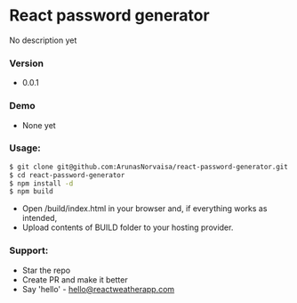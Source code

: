 # React password generator
No description yet

### Version
* 0.0.1

### Demo
* None yet

### Usage:
```sh
$ git clone git@github.com:ArunasNorvaisa/react-password-generator.git
$ cd react-password-generator
$ npm install -d
$ npm build
```

* Open /build/index.html in your browser and, if everything works as intended,
* Upload contents of BUILD folder to your hosting provider.

### Support:

* Star the repo
* Create PR and make it better
* Say 'hello' - hello@reactweatherapp.com
